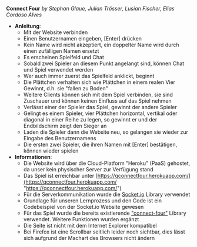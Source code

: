 **Connect Four**
*by Stephan Glaue, Julian Trösser, Lusian Fischer, Elias Cordoso Alves*

 - **Anleitung**:
	 - Mit der Website verbinden
	 - Einen Benutzernamen eingeben, [Enter] drücken
	 - Kein Name wird nicht akzeptiert, ein doppelter Name wird durch einen zufälligen Namen ersetzt
	 - Es erscheinen Spielfeld und Chat
	 - Sobald zwei Spieler an diesem Punkt angelangt sind, können Chat und Spiel verwendet werden
	 - Wer auch immer zuerst das Spielfeld anklickt, beginnt
	 - Die Plättchen verhalten sich wie Plättchen in einem realen Vier Gewinnt, d.h. sie "fallen zu Boden"
	 - Weitere Clients können sich mit dem Spiel verbinden, sie sind Zuschauer und können keinen Einfluss auf das Spiel nehmen
	 - Verlässt einer der Spieler das Spiel, gewinnt der andere Spieler
	 - Gelingt es einem Spieler, vier Plättchen horizontal, vertikal oder diagonal in einer Reihe zu legen, so gewinnt er und der Endbildschirm zeigt den Sieger an
	 - Laden die Spieler dann die Website neu, so gelangen sie wieder zur Eingabe des Benutzernamens
	 - Die ersten zwei Spieler, die ihren Namen mit [Enter] bestätigen, können wieder spielen
 - **Informationen**:
	 - Die Website wird über die Cloud-Platform "Heroku" (PaaS) gehostet, da unser kein physischer Server zur Verfügung stand
	 - Das Spiel ist erreichbar unter [https://qconnectfour.herokuapp.com/](https://qconnectfour.herokuapp.com/ "https://qconnectfour.herokuapp.com/")
	 - Für die Serverkommunikation wurde die [Socket.io](https://socket.io) Library verwendet
	 - Grundlage für unseren Lernprozess und den Code ist ein Codebeispiel von der Socket.io Website gewesen
	 - Für das Spiel wurde die bereits existierende [ "connect-four"](https://github.com/bryanbraun/connect-four) Library verwendet. Weitere Funktionen wurden ergänzt
	 - Die Seite ist nicht mit dem Internet Explorer kompatibel
	 - Bei Firefox ist eine Scrollbar seitlich leider noch sichtbar, dies lässt sich aufgrund der Machart des Browsers nicht ändern
